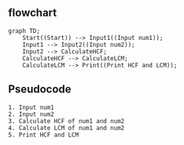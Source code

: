 
## flowchart

```mermaid
graph TD;
    Start((Start)) --> Input1((Input num1));
    Input1 --> Input2((Input num2));
    Input2 --> CalculateHCF;
    CalculateHCF --> CalculateLCM;
    CalculateLCM --> Print((Print HCF and LCM));
```

## Pseudocode

```text
1. Input num1
2. Input num2
3. Calculate HCF of num1 and num2
4. Calculate LCM of num1 and num2
5. Print HCF and LCM
```